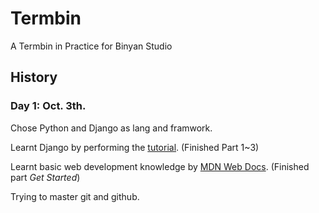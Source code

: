 # Termbin

A Termbin in Practice for Binyan Studio

## History

### Day 1: Oct. 3th.

Chose Python and Django as lang and framwork.

Learnt Django by performing the [tutorial](https://docs.djangoproject.com/zh-hans/4.2/intro/). (Finished Part 1~3)

Learnt basic web development knowledge by [MDN Web Docs](https://developer.mozilla.org/zh-CN/docs/Learn). (Finished part *Get Started*)

Trying to master git and github.